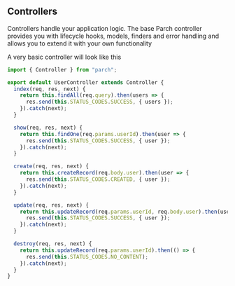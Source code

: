## Controllers

Controllers handle your application logic. The base Parch controller provides you
with lifecycle hooks, models, finders and error handling and allows you to extend
it with your own functionality

A very basic controller will look like this

```javascript
import { Controller } from "parch";

export default UserController extends Controller {
  index(req, res, next) {
    return this.findAll(req.query).then(users => {
      res.send(this.STATUS_CODES.SUCCESS, { users });
    }).catch(next);
  }

  show(req, res, next) {
    return this.findOne(req.params.userId).then(user => {
      res.send(this.STATUS_CODES.SUCCESS, { user });
    }).catch(next);
  }

  create(req, res, next) {
    return this.createRecord(req.body.user).then(user => {
      res.send(this.STATUS_CODES.CREATED, { user });
    }).catch(next);
  }

  update(req, res, next) {
    return this.updateRecord(req.params.userId, req.body.user).then(user => {
      res.send(this.STATUS_CODES.SUCCESS, { user });
    }).catch(next);
  }

  destroy(req, res, next) {
    return this.updateRecord(req.params.userId).then(() => {
      res.send(this.STATUS_CODES.NO_CONTENT);
    }).catch(next);
  }
}
```
